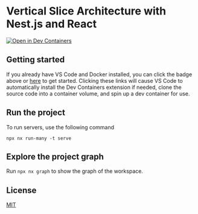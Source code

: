 # Vertical Slice Architecture with Nest.js and React

[![Open in Dev Containers](https://img.shields.io/static/v1?label=Dev%20Containers&message=Open&color=blue&logo=visualstudiocode)](https://vscode.dev/redirect?url=vscode://ms-vscode-remote.remote-containers/cloneInVolume?url=https://github.com/arthurgubaidullin/vertical-slice-architecture-react-nestjs-experiment)

## Getting started

If you already have VS Code and Docker installed, you can click the badge above or [here](https://vscode.dev/redirect?url=vscode://ms-vscode-remote.remote-containers/cloneInVolume?url=https://github.com/microsoft/vscode-remote-try-java) to get started. Clicking these links will cause VS Code to automatically install the Dev Containers extension if needed, clone the source code into a container volume, and spin up a dev container for use.

## Run the project

To run servers, use the following command

```
npx nx run-many -t serve
```

## Explore the project graph

Run `npx nx graph` to show the graph of the workspace.

## License

[MIT](License)
